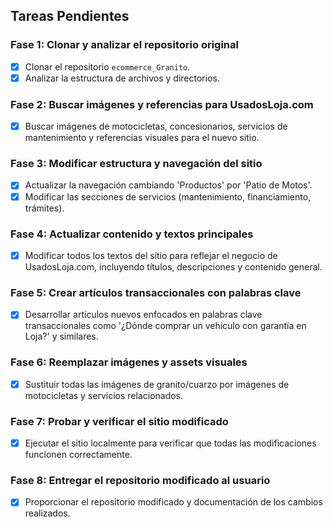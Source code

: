 ## Tareas Pendientes

### Fase 1: Clonar y analizar el repositorio original
- [x] Clonar el repositorio `ecommerce_Granito`.
- [x] Analizar la estructura de archivos y directorios.

### Fase 2: Buscar imágenes y referencias para UsadosLoja.com
- [x] Buscar imágenes de motocicletas, concesionarios, servicios de mantenimiento y referencias visuales para el nuevo sitio.

### Fase 3: Modificar estructura y navegación del sitio
- [x] Actualizar la navegación cambiando 'Productos' por 'Patio de Motos'.
- [x] Modificar las secciones de servicios (mantenimiento, financiamiento, trámites).

### Fase 4: Actualizar contenido y textos principales
- [x] Modificar todos los textos del sitio para reflejar el negocio de UsadosLoja.com, incluyendo títulos, descripciones y contenido general.

### Fase 5: Crear artículos transaccionales con palabras clave
- [x] Desarrollar artículos nuevos enfocados en palabras clave transaccionales como '¿Dónde comprar un vehículo con garantía en Loja?' y similares.

### Fase 6: Reemplazar imágenes y assets visuales
- [x] Sustituir todas las imágenes de granito/cuarzo por imágenes de motocicletas y servicios relacionados.

### Fase 7: Probar y verificar el sitio modificado
- [x] Ejecutar el sitio localmente para verificar que todas las modificaciones funcionen correctamente.

### Fase 8: Entregar el repositorio modificado al usuario
- [x] Proporcionar el repositorio modificado y documentación de los cambios realizados.


